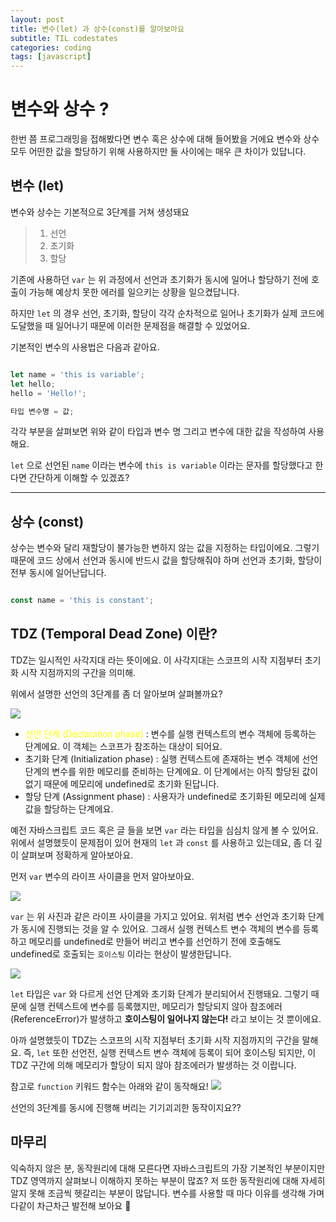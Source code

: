 ```yaml
---
layout: post
title: 변수(let) 과 상수(const)를 알아보아요
subtitle: TIL codestates
categories: coding
tags: [javascript]
---
```


# 변수와 상수 ?
한번 쯤 프로그래밍을 접해봤다면 변수 혹은 상수에 대해 들어봤을 거에요 
변수와 상수 모두 어떤한 값을 할당하기 위해 사용하지만 둘 사이에는 매우 큰 차이가 있답니다.

## 변수 (let)
변수와 상수는 기본적으로 3단계를 거쳐 생성돼요 
>1. 선언
>2. 초기화
>3. 할당

기존에 사용하던 `var` 는 위 과정에서 선언과 초기화가 동시에 일어나 할당하기 전에 호출이 가능해 예상치 못한 에러를 일으키는 상황을 일으켰답니다.

하지만 `let` 의 경우 선언, 초기화, 할당이 각각 순차적으로 일어나 초기화가 실제 코드에 도달했을 때 일어나기 때문에 이러한 문제점을 해결할 수 있었어요.

기본적인 변수의 사용법은 다음과 같아요.
~~~javascript

let name = 'this is variable';
let hello;
hello = 'Hello!';

타입 변수명 = 값;

~~~
각각 부분을 살펴보면 위와 같이 타입과 변수 명 그리고 변수에 대한 값을 작성하여 사용해요. 

`let` 으로 선언된 `name` 이라는 변수에 `this is variable` 이라는 문자를 할당했다고 한다면 간단하게 이해할 수 있겠죠?

---

## 상수 (const)
상수는 변수와 달리 재할당이 불가능한 변하지 않는 값을 지정하는 타입이에요.
그렇기 때문에 코드 상에서 선언과 동시에 반드시 값을 할당해줘야 하며 선언과 초기화, 할당이 전부 동시에 일어난답니다.

~~~javascript

const name = 'this is constant';

~~~

## TDZ (Temporal Dead Zone) 이란?
TDZ는 일시적인 사각지대 라는 뜻이에요.
이 사각지대는 스코프의 시작 지점부터 초기화 시작 지점까지의 구간을 의미해.

위에서 설명한 선언의 3단계를 좀 더 알아보며 살펴볼까요?

![](https://img1.daumcdn.net/thumb/R1280x0/?scode=mtistory2&fname=https%3A%2F%2Fblog.kakaocdn.net%2Fdn%2FCfdPQ%2FbtqFNFCCfWu%2FEBd8c7QUZLSChL2AVVaiyK%2Fimg.jpg)
 
-  <span style="color:yellow">선언 단계 (Declaration phase)</span> : 변수를 실행 컨텍스트의 변수 객체에 등록하는 단계에요. 이 객체는 스코프가 참조하는 대상이 되어요.
- 초기화 단계 (Initialization phase) : 실행 컨텍스트에 존재하는 변수 객체에 선언 단계의 변수를 위한 메모리를 준비하는 단계에요. 이 단계에서는 아직 할당된 값이 없기 때문에 메모리에 undefined로 초기화 된답니다.
- 할당 단계 (Assignment phase) : 사용자가 undefined로 초기화된 메모리에 실제 값을 할당하는 단계에요.

예전 자바스크립트 코드 혹은 글 들을 보면 `var` 라는 타입을 심심치 않게 볼 수 있어요. 위에서 설명했듯이 문제점이 있어 현재의 `let` 과 `const` 를 사용하고 있는데요, 좀 더 깊이 살펴보며 정확하게 알아보아요.

먼저 `var` 변수의 라이프 사이클을 먼저 알아보아요.

![](https://img1.daumcdn.net/thumb/R1280x0/?scode=mtistory2&fname=https%3A%2F%2Fblog.kakaocdn.net%2Fdn%2FcpN7ly%2FbtqFMImMjbi%2FXax5yU47pHIffGGf6BYetk%2Fimg.jpg)
 
 `var` 는 위 사진과 같은 라이프 사이클을 가지고 있어요.
 위처럼 변수 선언과 초기화 단계가 동시에 진행되는 것을 알 수 있어요.
 그래서 실행 컨텍스트 변수 객체의 변수를 등록하고 메모리를 undefined로 만들어 버리고 변수를 선언하기 전에 호출해도 undefined로 호출되는 `호이스팅` 이라는 현상이 발생한답니다.

![](https://img1.daumcdn.net/thumb/R1280x0/?scode=mtistory2&fname=https%3A%2F%2Fblog.kakaocdn.net%2Fdn%2Fbrfyzo%2FbtqFMHahg20%2FO4al3vnYiNideb03m6xB60%2Fimg.jpg)

`let` 타입은 `var` 와 다르게 선언 단계와 초기화 단계가 분리되어서 진행돼요. 
그렇기 때문에 실행 컨텍스트에 변수를 등록했지만, 메모리가 할당되지 않아 참조에러(ReferenceError)가 발생하고 **호이스팅이 일어나지 않는다!** 라고 보이는 것 뿐이에요.

아까 설명했듯이 TDZ는 스코프의 시작 지점부터 초기화 시작 지점까지의 구간을 말해요.
즉, `let` 또한 선언전, 실행 컨텍스트 변수 객체에 등록이 되어 호이스팅 되지만, 이 TDZ 구간에 의해 메모리가 할당이 되지 않아 참조에러가 발생하는 것 이랍니다.

참고로 `function` 키워드 함수는 아래와 같이 동작해요!
![](https://img1.daumcdn.net/thumb/R1280x0/?scode=mtistory2&fname=https%3A%2F%2Fblog.kakaocdn.net%2Fdn%2FL4IXl%2FbtqFNPydemy%2FWqwtWgxdhHKZZ3xylTcJpK%2Fimg.webp)

선언의 3단계를 동시에 진행해 버리는 기기괴괴한 동작이지요??

## 마무리
익숙하지 않은 분, 동작원리에 대해 모른다면 자바스크립트의 가장 기본적인 부분이지만 TDZ 영역까지 살펴보니 이해하지 못하는 부분이 많죠?
저 또한 동작원리에 대해 자세히 알지 못해 조금씩 헷갈리는 부분이 많답니다.
변수를 사용할 때 마다 이유를 생각해 가며 다같이 차근차근 발전해 보아요 :hamster:
